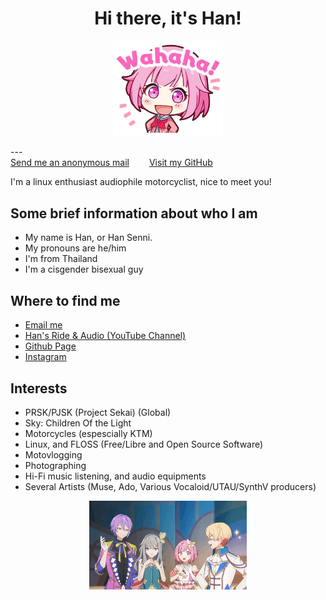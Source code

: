 <h1 style="text-align: center;">Hi there, it's Han!</h1>
<p align="center">
  <img src="img/EmuOtori2.webp" alt="EmuOtoriWahaha" width="35%"/>
</p>
---

<div class="text-center">
<a href="https://forms.gle/E3Lyi8HyTFduJheh9">Send me an anonymous mail</a>&emsp;&emsp;
<a href="https://github.com/senni-han">Visit my GitHub</a>
</div>

I'm a linux enthusiast audiophile motorcyclist, nice to meet you!<br/>


## Some brief information about who I am

- My name is Han, or Han Senni.
- My pronouns are he/him
- I'm from Thailand
- I'm a cisgender bisexual guy

## Where to find me 

- [Email me](mailto:shuemwang.han@gmail.com)
- [Han's Ride & Audio (YouTube Channel)](https://youtube.com/@han_ride_audio)
- [Github Page](https://github.com/senni-han)
- [Instagram](https://instagram.com/senni_han)

## Interests

- PRSK/PJSK (Project Sekai) (Global)
- Sky: Children Of the Light
- Motorcycles (espescially KTM)
- Linux, and FLOSS (Free/Libre and Open Source Software)
- Motovlogging
- Photographing
- Hi-Fi music listening, and audio equipments
- Several Artists (Muse, Ado, Various Vocaloid/UTAU/SynthV producers)

<p align="center">
  <img src="img/wxs.gif" alt="WxSbanner" width="50%"/>
</p>

